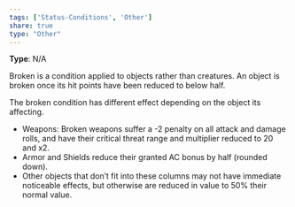 ```yaml
---
tags: ['Status-Conditions', 'Other']
share: true
type: "Other"
---
```

**Type**: N/A

Broken is a condition applied to objects rather than creatures. An object is broken once its hit points have been reduced to below half.

The broken condition has different effect depending on the object its affecting.

- Weapons: Broken weapons suffer a -2 penalty on all attack and damage rolls, and have their critical threat range and multiplier reduced to 20 and x2.
- Armor and Shields reduce their granted AC bonus by half (rounded down).
- Other objects that don’t fit into these columns may not have immediate noticeable effects, but otherwise are reduced in value to 50% their normal value.